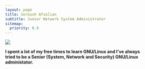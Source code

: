 ```yaml
---
layout: page
title: Soroush Afzalian 
subtitle: Junior Network System Administrator
sitemap:
  priority: 0.9
---
```


<img src="{{ '/assets/img/pudhina.jpg' | prepend: site.baseurl }}" id="about-img">

<div id="describe-text">
	<p> <strong>I spent a lot of my free times to learn GNU/Linux and I’ve always <br>
	  tried to be a Senior (System, Network and Security) GNU/Linux administator. </strong></p>
</div>

